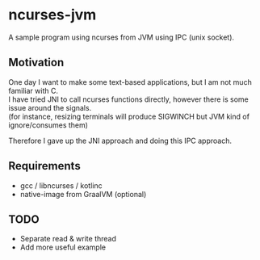# ncurses-jvm

A sample program using ncurses from JVM using IPC (unix socket).  

## Motivation

One day I want to make some text-based applications, but I am not much familiar with C.  
I have tried JNI to call ncurses functions directly, however there is some issue around the signals.  
(for instance, resizing terminals will produce SIGWINCH but JVM kind of ignore/consumes them)

Therefore I gave up the JNI approach and doing this IPC approach.

## Requirements

- gcc / libncurses / kotlinc
- native-image from GraalVM (optional)

## TODO

- Separate read & write thread
- Add more useful example
